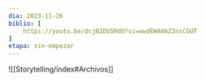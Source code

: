 ```yaml
---
dia: 2023-11-26
biblio: [
	https://youtu.be/dcjB2DU5MdU?si=wwdEWA0AZ2nsCGUT
]
etapa: sin-empezar
---
```





![[Storytelling/index#Archivos]]